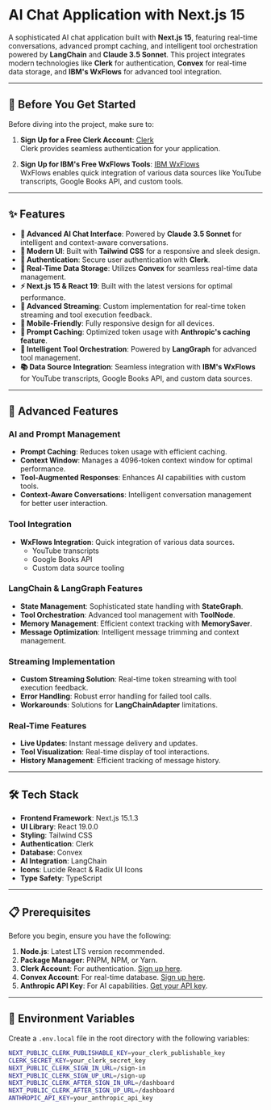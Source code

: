 # AI Chat Application with Next.js 15

A sophisticated AI chat application built with **Next.js 15**, featuring real-time conversations, advanced prompt caching, and intelligent tool orchestration powered by **LangChain** and **Claude 3.5 Sonnet**. This project integrates modern technologies like **Clerk** for authentication, **Convex** for real-time data storage, and **IBM's WxFlows** for advanced tool integration.

---

## 🚀 Before You Get Started

Before diving into the project, make sure to:

1. **Sign Up for a Free Clerk Account**: [Clerk](https://clerk.com/)  
   Clerk provides seamless authentication for your application.

2. **Sign Up for IBM's Free WxFlows Tools**: [IBM WxFlows](https://www.ibm.com/wxflows)  
   WxFlows enables quick integration of various data sources like YouTube transcripts, Google Books API, and custom tools.

---

## ✨ Features

- **🤖 Advanced AI Chat Interface**: Powered by **Claude 3.5 Sonnet** for intelligent and context-aware conversations.
- **🎨 Modern UI**: Built with **Tailwind CSS** for a responsive and sleek design.
- **🔐 Authentication**: Secure user authentication with **Clerk**.
- **💾 Real-Time Data Storage**: Utilizes **Convex** for seamless real-time data management.
- **⚡ Next.js 15 & React 19**: Built with the latest versions for optimal performance.
- **🌊 Advanced Streaming**: Custom implementation for real-time token streaming and tool execution feedback.
- **📱 Mobile-Friendly**: Fully responsive design for all devices.
- **🧠 Prompt Caching**: Optimized token usage with **Anthropic's caching feature**.
- **🔧 Intelligent Tool Orchestration**: Powered by **LangGraph** for advanced tool management.
- **📚 Data Source Integration**: Seamless integration with **IBM's WxFlows** for YouTube transcripts, Google Books API, and custom data sources.

---

## 🚀 Advanced Features

### **AI and Prompt Management**
- **Prompt Caching**: Reduces token usage with efficient caching.
- **Context Window**: Manages a 4096-token context window for optimal performance.
- **Tool-Augmented Responses**: Enhances AI capabilities with custom tools.
- **Context-Aware Conversations**: Intelligent conversation management for better user interaction.

### **Tool Integration**
- **WxFlows Integration**: Quick integration of various data sources.
  - YouTube transcripts
  - Google Books API
  - Custom data source tooling

### **LangChain & LangGraph Features**
- **State Management**: Sophisticated state handling with **StateGraph**.
- **Tool Orchestration**: Advanced tool management with **ToolNode**.
- **Memory Management**: Efficient context tracking with **MemorySaver**.
- **Message Optimization**: Intelligent message trimming and context management.

### **Streaming Implementation**
- **Custom Streaming Solution**: Real-time token streaming with tool execution feedback.
- **Error Handling**: Robust error handling for failed tool calls.
- **Workarounds**: Solutions for **LangChainAdapter** limitations.

### **Real-Time Features**
- **Live Updates**: Instant message delivery and updates.
- **Tool Visualization**: Real-time display of tool interactions.
- **History Management**: Efficient tracking of message history.

---

## 🛠️ Tech Stack

- **Frontend Framework**: Next.js 15.1.3
- **UI Library**: React 19.0.0
- **Styling**: Tailwind CSS
- **Authentication**: Clerk
- **Database**: Convex
- **AI Integration**: LangChain
- **Icons**: Lucide React & Radix UI Icons
- **Type Safety**: TypeScript

---

## 📋 Prerequisites

Before you begin, ensure you have the following:

1. **Node.js**: Latest LTS version recommended.
2. **Package Manager**: PNPM, NPM, or Yarn.
3. **Clerk Account**: For authentication. [Sign up here](https://clerk.dev).
4. **Convex Account**: For real-time database. [Sign up here](https://convex.dev).
5. **Anthropic API Key**: For AI capabilities. [Get your API key](https://www.anthropic.com).

---

## 🔧 Environment Variables

Create a `.env.local` file in the root directory with the following variables:

```bash
NEXT_PUBLIC_CLERK_PUBLISHABLE_KEY=your_clerk_publishable_key
CLERK_SECRET_KEY=your_clerk_secret_key
NEXT_PUBLIC_CLERK_SIGN_IN_URL=/sign-in
NEXT_PUBLIC_CLERK_SIGN_UP_URL=/sign-up
NEXT_PUBLIC_CLERK_AFTER_SIGN_IN_URL=/dashboard
NEXT_PUBLIC_CLERK_AFTER_SIGN_UP_URL=/dashboard
ANTHROPIC_API_KEY=your_anthropic_api_key